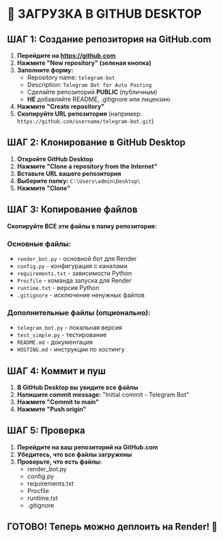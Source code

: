# 🚀 ЗАГРУЗКА В GITHUB DESKTOP

## ШАГ 1: Создание репозитория на GitHub.com

1. **Перейдите на https://github.com**
2. **Нажмите "New repository" (зеленая кнопка)**
3. **Заполните форму:**
   - Repository name: `telegram-bot`
   - Description: `Telegram Bot for Auto Posting`
   - Сделайте репозиторий **PUBLIC** (публичным)
   - **НЕ** добавляйте README, .gitignore или лицензию
4. **Нажмите "Create repository"**
5. **Скопируйте URL репозитория** (например: `https://github.com/username/telegram-bot.git`)

## ШАГ 2: Клонирование в GitHub Desktop

1. **Откройте GitHub Desktop**
2. **Нажмите "Clone a repository from the Internet"**
3. **Вставьте URL вашего репозитория**
4. **Выберите папку:** `C:\Users\admin\Desktop\`
5. **Нажмите "Clone"**

## ШАГ 3: Копирование файлов

**Скопируйте ВСЕ эти файлы в папку репозитория:**

### Основные файлы:
- `render_bot.py` - основной бот для Render
- `config.py` - конфигурация с каналами
- `requirements.txt` - зависимости Python
- `Procfile` - команда запуска для Render
- `runtime.txt` - версия Python
- `.gitignore` - исключение ненужных файлов

### Дополнительные файлы (опционально):
- `telegram_bot.py` - локальная версия
- `test_simple.py` - тестирование
- `README.md` - документация
- `HOSTING.md` - инструкции по хостингу

## ШАГ 4: Коммит и пуш

1. **В GitHub Desktop вы увидите все файлы**
2. **Напишите commit message:** "Initial commit - Telegram Bot"
3. **Нажмите "Commit to main"**
4. **Нажмите "Push origin"**

## ШАГ 5: Проверка

1. **Перейдите на ваш репозиторий на GitHub.com**
2. **Убедитесь, что все файлы загружены**
3. **Проверьте, что есть файлы:**
   - render_bot.py
   - config.py
   - requirements.txt
   - Procfile
   - runtime.txt
   - .gitignore

## ГОТОВО! Теперь можно деплоить на Render! 🚀

